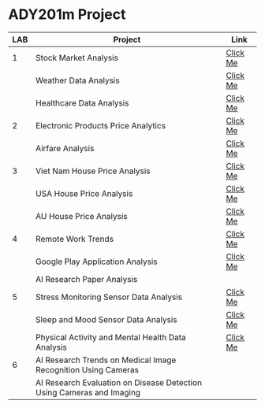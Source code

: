# ADY201m Project
 
| LAB | Project                                            | Link                                                                                     |
|-----|----------------------------------------------------|------------------------------------------------------------------------------------------|
| 1   | Stock Market Analysis                              | [Click Me](https://github.com/onsra520/Stock-Market-Analysis)                            |
|     | Weather Data Analysis                              | [Click Me](https://github.com/onsra520/Weather-Data-Analysis)                            |
|     | Healthcare Data Analysis                           | [Click Me](https://github.com/onsra520/Healthcare-Data-Analysis)                         |
| 2   | Electronic Products Price Analytics                | [Click Me](https://github.com/onsra520/Electronic-Products-Price-Analytics)              |
|     | Airfare Analysis                                   | [Click Me](https://github.com/onsra520/Airfare-Analysis)                                 |
| 3   | Viet Nam House Price Analysis                      | [Click Me](https://github.com/onsra520/House-Price-Analysis)                             |
|     | USA House Price Analysis                           | [Click Me](https://github.com/onsra520/House-Price-in-USA-Analysis)                      |
|     | AU House Price Analysis                            | [Click Me](https://github.com/onsra520/House-Price-in-AU-Analysis)                       |
| 4   | Remote Work Trends                                 | [Click Me](https://github.com/onsra520/Remote-Work-Trends)                               |
|     | Google Play Application Analysis                   | [Click Me](https://github.com/onsra520/Google-Play-Application-Analysis)                 |
|     | AI Research Paper Analysis                         ||
| 5   | Stress Monitoring Sensor Data Analysis             | [Click Me](https://github.com/onsra520/Stress-Monitoring-Sensor-Data-Analysis)           |
|     | Sleep and Mood Sensor Data Analysis                | [Click Me](https://github.com/onsra520/Sleep-and-Mood-Sensor-Data-Analysis)              |
|     | Physical Activity and Mental Health Data Analysis  | [Click Me](https://github.com/onsra520/Physical-Activity-and-Mental-Health-Data-Analysis)|
| 6   | AI Research Trends on Medical Image Recognition Using Cameras ||
|     | AI Research Evaluation on Disease Detection Using Cameras and Imaging ||
